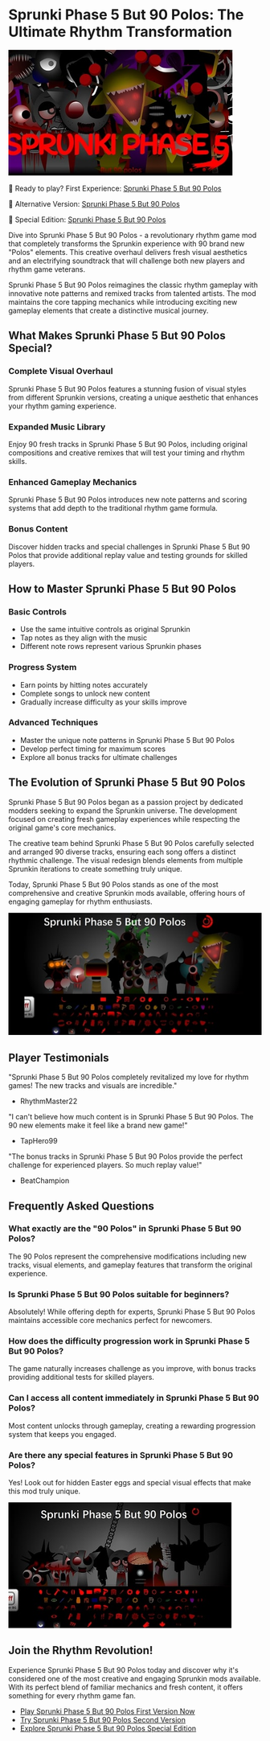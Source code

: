 # Sprunki Phase 5 But 90 Polos: The Ultimate Rhythm Transformation

![Sprunki Phase 5 But 90 Polos](https://raw.githubusercontent.com/Sprunki-Phase-5-But-90-Polos/.github/refs/heads/main/sprunki-phase-5-but-90-polos.jpg "Sprunki Phase 5 But 90 Polos")

🎵 Ready to play? First Experience: [Sprunki Phase 5 But 90 Polos](https://sprunksters.com/sprunki-phase-5-but-90-polos/ "Sprunki Phase 5 But 90 Polos")

🎵 Alternative Version: [Sprunki Phase 5 But 90 Polos](https://sprunkiscrunkly.com/sprunki-phase-5-but-90-polos/ "Sprunki Phase 5 But 90 Polos")

🎵 Special Edition: [Sprunki Phase 5 But 90 Polos](https://sprunkipyramixed.com/sprunki-phase-5-but-90-polos/ "Sprunki Phase 5 But 90 Polos")

Dive into Sprunki Phase 5 But 90 Polos - a revolutionary rhythm game mod that completely transforms the Sprunkin experience with 90 brand new "Polos" elements. This creative overhaul delivers fresh visual aesthetics and an electrifying soundtrack that will challenge both new players and rhythm game veterans.

Sprunki Phase 5 But 90 Polos reimagines the classic rhythm gameplay with innovative note patterns and remixed tracks from talented artists. The mod maintains the core tapping mechanics while introducing exciting new gameplay elements that create a distinctive musical journey.

## What Makes Sprunki Phase 5 But 90 Polos Special?

### Complete Visual Overhaul
Sprunki Phase 5 But 90 Polos features a stunning fusion of visual styles from different Sprunkin versions, creating a unique aesthetic that enhances your rhythm gaming experience.

### Expanded Music Library
Enjoy 90 fresh tracks in Sprunki Phase 5 But 90 Polos, including original compositions and creative remixes that will test your timing and rhythm skills.

### Enhanced Gameplay Mechanics
Sprunki Phase 5 But 90 Polos introduces new note patterns and scoring systems that add depth to the traditional rhythm game formula.

### Bonus Content
Discover hidden tracks and special challenges in Sprunki Phase 5 But 90 Polos that provide additional replay value and testing grounds for skilled players.

## How to Master Sprunki Phase 5 But 90 Polos

### Basic Controls
- Use the same intuitive controls as original Sprunkin
- Tap notes as they align with the music
- Different note rows represent various Sprunkin phases

### Progress System
- Earn points by hitting notes accurately
- Complete songs to unlock new content
- Gradually increase difficulty as your skills improve

### Advanced Techniques
- Master the unique note patterns in Sprunki Phase 5 But 90 Polos
- Develop perfect timing for maximum scores
- Explore all bonus tracks for ultimate challenges

## The Evolution of Sprunki Phase 5 But 90 Polos

Sprunki Phase 5 But 90 Polos began as a passion project by dedicated modders seeking to expand the Sprunkin universe. The development focused on creating fresh gameplay experiences while respecting the original game's core mechanics.

The creative team behind Sprunki Phase 5 But 90 Polos carefully selected and arranged 90 diverse tracks, ensuring each song offers a distinct rhythmic challenge. The visual redesign blends elements from multiple Sprunkin iterations to create something truly unique.

Today, Sprunki Phase 5 But 90 Polos stands as one of the most comprehensive and creative Sprunkin mods available, offering hours of engaging gameplay for rhythm enthusiasts.

![Sprunki Phase 5 But 90 Polos](https://raw.githubusercontent.com/Sprunki-Phase-5-But-90-Polos/.github/refs/heads/main/sprunki-phase-5-but-90-polos-2.jpg "Sprunki Phase 5 But 90 Polos")

## Player Testimonials

"Sprunki Phase 5 But 90 Polos completely revitalized my love for rhythm games! The new tracks and visuals are incredible."
- RhythmMaster22

"I can't believe how much content is in Sprunki Phase 5 But 90 Polos. The 90 new elements make it feel like a brand new game!"
- TapHero99

"The bonus tracks in Sprunki Phase 5 But 90 Polos provide the perfect challenge for experienced players. So much replay value!"
- BeatChampion

## Frequently Asked Questions

### What exactly are the "90 Polos" in Sprunki Phase 5 But 90 Polos?
The 90 Polos represent the comprehensive modifications including new tracks, visual elements, and gameplay features that transform the original experience.

### Is Sprunki Phase 5 But 90 Polos suitable for beginners?
Absolutely! While offering depth for experts, Sprunki Phase 5 But 90 Polos maintains accessible core mechanics perfect for newcomers.

### How does the difficulty progression work in Sprunki Phase 5 But 90 Polos?
The game naturally increases challenge as you improve, with bonus tracks providing additional tests for skilled players.

### Can I access all content immediately in Sprunki Phase 5 But 90 Polos?
Most content unlocks through gameplay, creating a rewarding progression system that keeps you engaged.

### Are there any special features in Sprunki Phase 5 But 90 Polos?
Yes! Look out for hidden Easter eggs and special visual effects that make this mod truly unique.

![Sprunki Phase 5 But 90 Polos](https://raw.githubusercontent.com/Sprunki-Phase-5-But-90-Polos/.github/refs/heads/main/sprunki-phase-5-but-90-polos-3.jpg "Sprunki Phase 5 But 90 Polos")


## Join the Rhythm Revolution!

Experience Sprunki Phase 5 But 90 Polos today and discover why it's considered one of the most creative and engaging Sprunkin mods available. With its perfect blend of familiar mechanics and fresh content, it offers something for every rhythm game fan.

- [Play Sprunki Phase 5 But 90 Polos First Version Now](https://sprunksters.com/sprunki-phase-5-but-90-polos/)
- [Try Sprunki Phase 5 But 90 Polos Second Version](https://sprunkiscrunkly.com/sprunki-phase-5-but-90-polos/)
- [Explore Sprunki Phase 5 But 90 Polos Special Edition](https://sprunkipyramixed.com/sprunki-phase-5-but-90-polos/)
